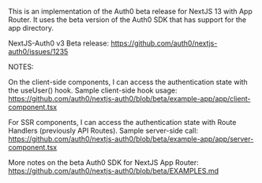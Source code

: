 This is an implementation of the Auth0 beta release for NextJS 13 with App Router. It uses the beta version of
the Auth0 SDK that has support for the app directory.

NextJS-Auth0 v3 Beta release: https://github.com/auth0/nextjs-auth0/issues/1235

NOTES:

On the client-side components, I can access the authentication state with the useUser() hook.
Sample client-side hook usage: https://github.com/auth0/nextjs-auth0/blob/beta/example-app/app/client-component.tsx

For SSR components, I can access the authentication state with Route Handlers (previously API Routes).
Sample server-side call: https://github.com/auth0/nextjs-auth0/blob/beta/example-app/app/server-component.tsx

More notes on the beta Auth0 SDK for NextJS App Router: https://github.com/auth0/nextjs-auth0/blob/beta/EXAMPLES.md
